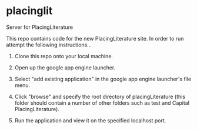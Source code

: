 placinglit
==========

Server for PlacingLiterature

This repo contains code for the new PlacingLiterature site. In order to run attempt the following instructions...

1) Clone this repo onto your local machine.

2) Open up the google app engine launcher.

3) Select "add existing application" in the google app engine launcher's file menu.

4) Click "browse" and specify the root directory of placingLiterature (this folder should contain a number of other folders such as test and Capital PlacingLiterature).

5) Run the application and view it on the specified localhost port.